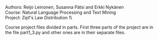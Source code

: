 Authors: Reijo Leinonen, Susanna Pätsi and Erkki Nykänen\
Course: Natural Language Processing and Text Mining\
Project: Zipf's Law Distribution 1\

Course project files divided in parts. First three parts of the project are in the file part1_3.py and other ones are in their separate files.



